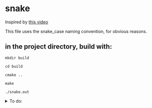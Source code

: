 # snake

Inspired by [this video](https://youtu.be/TOpBcfbAgPg)

This file uses the snake_case naming convention, for obvious reasons.

## in the project directory, build with:

```
mkdir build
```

```
cd build
```

```
cmake ..
```

```
make
```

```
./snake.out
```

<details>
	<summary>
	To do:
	</summary>

	- add food
	- add better ai
	- move ai into an object with internal state
	- add [Hamiltonian pathing](https://en.wikipedia.org/wiki/Hamiltonian_path)

</details>

